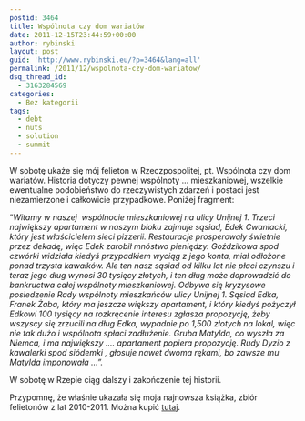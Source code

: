 ```yaml
---
postid: 3464
title: Wspólnota czy dom wariatów
date: 2011-12-15T23:44:59+00:00
author: rybinski
layout: post
guid: 'http://www.rybinski.eu/?p=3464&lang=all'
permalink: /2011/12/wspolnota-czy-dom-wariatow/
dsq_thread_id:
  - 3163284569
categories:
  - Bez kategorii
tags:
  - debt
  - nuts
  - solution
  - summit
---
```

W sobotę ukaże się mój felieton w Rzeczpospolitej, pt. Wspólnota czy dom wariatów. Historia dotyczy pewnej wspólnoty … mieszkaniowej, wszelkie ewentualne podobieństwo do rzeczywistych zdarzeń i postaci jest niezamierzone i całkowicie przypadkowe. Poniżej fragment:

“_Witamy w naszej  wspólnocie mieszkaniowej na ulicy Unijnej 1. Trzeci największy apartament w naszym bloku zajmuje sąsiad, Edek Cwaniacki, który jest właścicielem sieci pizzerii. Restauracje prosperowały świetnie przez dekadę, więc Edek zarobił mnóstwo pieniędzy. Goździkowa spod czwórki widziała kiedyś przypadkiem wyciąg z jego konta, miał odłożone ponad trzysta kawałków. Ale ten nasz sąsiad od kilku lat nie płaci czynszu i teraz jego dług wynosi 30 tysięcy złotych, i ten dług może doprowadzić do bankructwa całej wspólnoty mieszkaniowej. Odbywa się kryzysowe posiedzenie Rady wspólnoty mieszkańców ulicy Unijnej 1. Sąsiad Edka, Franek Żaba, który ma jeszcze większy apartament, i który kiedyś pożyczył Edkowi 100 tysięcy na rozkręcenie interesu zgłasza propozycję, żeby wszyscy się zrzucili na dług Edka, wypadnie po 1,500 złotych na lokal, więc nie tak dużo i wspólnota spłaci zadłużenie. Gruba Matylda, co wyszła za Niemca, i ma największy …. apartament popiera propozycję. Rudy Dyzio z kawalerki spod siódemki , głosuje nawet dwoma rękami, bo zawsze mu Matylda imponowała …”._

W sobotę w Rzepie ciąg dalszy i zakończenie tej historii.

Przypomnę, że właśnie ukazała się moja najnowsza książka, zbiór felietonów z lat 2010-2011. Można kupić [tutaj](http://www.rybinski.eu/?lang=all&page_id=105).
